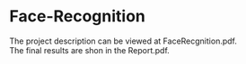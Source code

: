 # Face-Recognition
The project description can be viewed at FaceRecgnition.pdf.  
The final results are shon in the Report.pdf.
